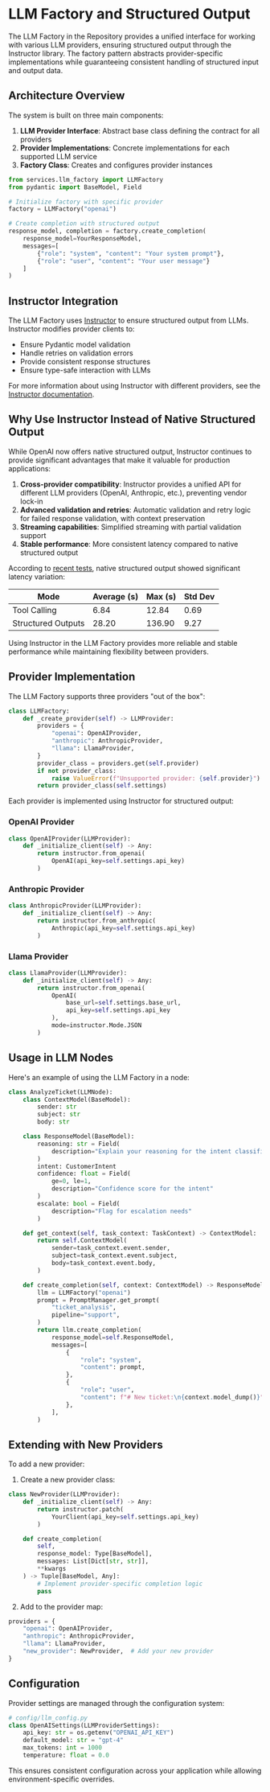 # LLM Factory and Structured Output

The LLM Factory in the Repository provides a unified interface for working with various LLM providers, ensuring structured output through the Instructor library. The factory pattern abstracts provider-specific implementations while guaranteeing consistent handling of structured input and output data.

## Architecture Overview

The system is built on three main components:

1. **LLM Provider Interface**: Abstract base class defining the contract for all providers
2. **Provider Implementations**: Concrete implementations for each supported LLM service
3. **Factory Class**: Creates and configures provider instances

```python
from services.llm_factory import LLMFactory
from pydantic import BaseModel, Field

# Initialize factory with specific provider
factory = LLMFactory("openai")

# Create completion with structured output
response_model, completion = factory.create_completion(
    response_model=YourResponseModel,
    messages=[
        {"role": "system", "content": "Your system prompt"},
        {"role": "user", "content": "Your user message"}
    ]
)
```

## Instructor Integration

The LLM Factory uses [Instructor](https://python.useinstructor.com/) to ensure structured output from LLMs. Instructor modifies provider clients to:

- Ensure Pydantic model validation
- Handle retries on validation errors
- Provide consistent response structures
- Ensure type-safe interaction with LLMs

For more information about using Instructor with different providers, see the [Instructor documentation](https://python.useinstructor.com/providers/overview).

## Why Use Instructor Instead of Native Structured Output

While OpenAI now offers native structured output, Instructor continues to provide significant advantages that make it valuable for production applications:

1. **Cross-provider compatibility**: Instructor provides a unified API for different LLM providers (OpenAI, Anthropic, etc.), preventing vendor lock-in
2. **Advanced validation and retries**: Automatic validation and retry logic for failed response validation, with context preservation
3. **Streaming capabilities**: Simplified streaming with partial validation support
4. **Stable performance**: More consistent latency compared to native structured output

According to [recent tests](https://python.useinstructor.com/blog/2024/08/20/should-i-be-using-structured-outputs/), native structured output showed significant latency variation:

| Mode              | Average (s) | Max (s) | Std Dev |
|-------------------|-------------|-----------|--------------|
| Tool Calling      | 6.84        | 12.84     | 0.69         |
| Structured Outputs| 28.20       | 136.90    | 9.27         |

Using Instructor in the LLM Factory provides more reliable and stable performance while maintaining flexibility between providers.

## Provider Implementation

The LLM Factory supports three providers "out of the box":

```python
class LLMFactory:
    def _create_provider(self) -> LLMProvider:
        providers = {
            "openai": OpenAIProvider,
            "anthropic": AnthropicProvider,
            "llama": LlamaProvider,
        }
        provider_class = providers.get(self.provider)
        if not provider_class:
            raise ValueError(f"Unsupported provider: {self.provider}")
        return provider_class(self.settings)
```

Each provider is implemented using Instructor for structured output:

### OpenAI Provider
```python
class OpenAIProvider(LLMProvider):
    def _initialize_client(self) -> Any:
        return instructor.from_openai(
            OpenAI(api_key=self.settings.api_key)
        )
```

### Anthropic Provider
```python
class AnthropicProvider(LLMProvider):
    def _initialize_client(self) -> Any:
        return instructor.from_anthropic(
            Anthropic(api_key=self.settings.api_key)
        )
```

### Llama Provider
```python
class LlamaProvider(LLMProvider):
    def _initialize_client(self) -> Any:
        return instructor.from_openai(
            OpenAI(
                base_url=self.settings.base_url,
                api_key=self.settings.api_key
            ),
            mode=instructor.Mode.JSON
        )
```

## Usage in LLM Nodes

Here's an example of using the LLM Factory in a node:

```python
class AnalyzeTicket(LLMNode):
    class ContextModel(BaseModel):
        sender: str
        subject: str
        body: str

    class ResponseModel(BaseModel):
        reasoning: str = Field(
            description="Explain your reasoning for the intent classification"
        )
        intent: CustomerIntent
        confidence: float = Field(
            ge=0, le=1,
            description="Confidence score for the intent"
        )
        escalate: bool = Field(
            description="Flag for escalation needs"
        )

    def get_context(self, task_context: TaskContext) -> ContextModel:
        return self.ContextModel(
            sender=task_context.event.sender,
            subject=task_context.event.subject,
            body=task_context.event.body,
        )

    def create_completion(self, context: ContextModel) -> ResponseModel:
        llm = LLMFactory("openai")
        prompt = PromptManager.get_prompt(
            "ticket_analysis",
            pipeline="support",
        )
        return llm.create_completion(
            response_model=self.ResponseModel,
            messages=[
                {
                    "role": "system",
                    "content": prompt,
                },
                {
                    "role": "user",
                    "content": f"# New ticket:\n{context.model_dump()}",
                },
            ],
        )
```

## Extending with New Providers

To add a new provider:

1. Create a new provider class:
```python
class NewProvider(LLMProvider):
    def _initialize_client(self) -> Any:
        return instructor.patch(
            YourClient(api_key=self.settings.api_key)
        )

    def create_completion(
        self,
        response_model: Type[BaseModel],
        messages: List[Dict[str, str]],
        **kwargs
    ) -> Tuple[BaseModel, Any]:
        # Implement provider-specific completion logic
        pass
```

2. Add to the provider map:
```python
providers = {
    "openai": OpenAIProvider,
    "anthropic": AnthropicProvider,
    "llama": LlamaProvider,
    "new_provider": NewProvider,  # Add your new provider
}
```

## Configuration

Provider settings are managed through the configuration system:

```python
# config/llm_config.py
class OpenAISettings(LLMProviderSettings):
    api_key: str = os.getenv("OPENAI_API_KEY")
    default_model: str = "gpt-4"
    max_tokens: int = 1000
    temperature: float = 0.0
```

This ensures consistent configuration across your application while allowing environment-specific overrides. 